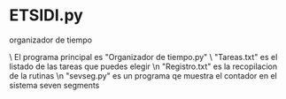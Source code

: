 # ETSIDI.py
 organizador de tiempo

\\ El programa principal es "Organizador de tiempo.py"
\\ "Tareas.txt" es el listado de las tareas que puedes elegir
\n "Registro.txt" es la recopilacion de la rutinas
\n "sevseg.py" es un programa qe muestra el contador en el sistema seven segments
